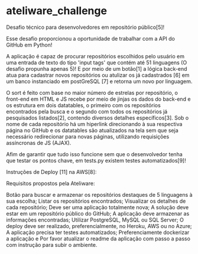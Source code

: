 # ateliware_challenge
Desafio técnico para desenvolvedores em repositório público[5]!

Esse desafio proporcionou a oportunidade de trabalhar com a API do GitHub em Python!

A aplicação é capaz de procurar repositórios escolhidos pelo usuário em uma entrada de texto do tipo 'input tags' que contém até 51 linguagens (O desafio propunha apenas 5)! E por meio de um botão[1] a lógica back-end atua para cadastrar novos repositórios ou atulizar os já cadastrados [6] em um banco instanciado em postGreSQL [7] e retorna um novo por linguagem.

O sort é feito com base no maior número de estrelas por repositório, o front-end em HTML e JS recebe por meio de jinjas os dados do back-end e os estrutura em dois datatables, o primeiro com os repositórios encontrados pela busca e o segundo com todos os repositórios já pesquisados listados[2], contendo diversos detalhes específicos[3]. Sob o nome de cada repositório há um hiperlink direcionando à sua respectiva página no GitHub e os datatables são atualizados na tela sem que seja necessário redirecionar para novas páginas, utilizando requisições assíncronas de JS (AJAX).

Afim de garantir que tudo isso funcione sem que o desenvolvedor tenha que testar os pontos chave, em tests.py existem testes automatizados[9]!

Instruções de Deploy [11] na AWS[8]:

Requisitos propostos pela Ateliware:

Botão para buscar e armazenar os repositórios destaques de 5 linguagens à sua escolha;
Listar os repositórios encontrados;
Visualizar os detalhes de cada repositório;
Deve ser uma aplicação totalmente nova;
A solução deve estar em um repositório público do GitHub;
A aplicação deve armazenar as informações encontradas;
Utilizar PostgreSQL, MySQL ou SQL Server;
O deploy deve ser realizado, preferencialmente, no Heroku, AWS ou no Azure;
A aplicação precisa ter testes automatizados;
Preferenciamente dockerizar a aplicação e
Por favor atualizar o readme da aplicação com passo a passo com instrução para subir o ambiente.
